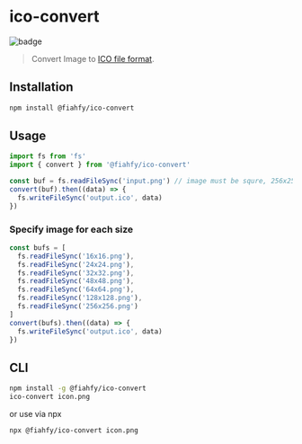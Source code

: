 # ico-convert

![badge](https://github.com/fiahfy/ico-convert/workflows/Node.js%20Package/badge.svg)

> Convert Image to [ICO file format](<https://en.wikipedia.org/wiki/ICO_(file_format)>).

## Installation

```bash
npm install @fiahfy/ico-convert
```

## Usage

```js
import fs from 'fs'
import { convert } from '@fiahfy/ico-convert'

const buf = fs.readFileSync('input.png') // image must be squre, 256x256 pixels or larger
convert(buf).then((data) => {
  fs.writeFileSync('output.ico', data)
})
```

### Specify image for each size

```js
const bufs = [
  fs.readFileSync('16x16.png'),
  fs.readFileSync('24x24.png'),
  fs.readFileSync('32x32.png'),
  fs.readFileSync('48x48.png'),
  fs.readFileSync('64x64.png'),
  fs.readFileSync('128x128.png'),
  fs.readFileSync('256x256.png')
]
convert(bufs).then((data) => {
  fs.writeFileSync('output.ico', data)
})
```

## CLI

```bash
npm install -g @fiahfy/ico-convert
ico-convert icon.png
```

or use via npx

```bash
npx @fiahfy/ico-convert icon.png
```
